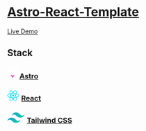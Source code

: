 # [Astro-React-Template](https://github.com/gdurbin/astro-react)

[Live Demo](https://astro-react-tmp.pages.dev)

## Stack

### ![Astro Logo](/src/assets/logos/astro-logo.svg "Astro Logo") [Astro](https://astro.build "Astro Website")

### ![React Logo](/src/assets/logos/react-logo.svg "React Logo") [React](https://react.dev/ "React Website")

### ![Tailwind Logo](/src/assets/logos/tailwind-logo.svg "Tailwind Logo") [Tailwind CSS](https://tailwindcss.com/ "Tailwind Website")
